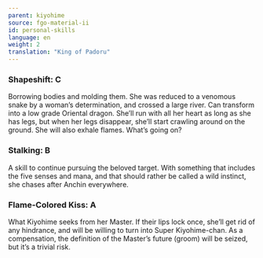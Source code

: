 ```yaml
---
parent: kiyohime
source: fgo-material-ii
id: personal-skills
language: en
weight: 2
translation: "King of Padoru"
---
```


### Shapeshift: C

Borrowing bodies and molding them. She was reduced to a venomous snake by a woman’s determination, and crossed a large river.
Can transform into a low grade Oriental dragon. She’ll run with all her heart as long as she has legs, but when her legs disappear, she’ll start crawling around on the ground. She will also exhale flames. What’s going on?

### Stalking: B

A skill to continue pursuing the beloved target.
With something that includes the five senses and mana, and that should rather be called a wild instinct, she chases after Anchin everywhere.

### Flame-Colored Kiss: A

What Kiyohime seeks from her Master. If their lips lock once, she’ll get rid of any hindrance, and will be willing to turn into Super Kiyohime-chan.
As a compensation, the definition of the Master’s future (groom) will be seized, but it’s a trivial risk.

